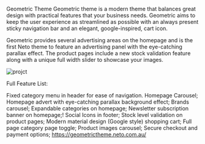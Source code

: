 Geometric Theme
Geometric theme is a modern theme that balances great design with practical features that your business needs. Geometric aims to keep the user experience as streamlined as possible with an always present sticky navigation bar and an elegant, google-inspired, cart icon.

Geometric provides several advertising areas on the homepage and is the first Neto theme to feature an advertising panel with the eye-catching parallax effect. The product pages include a new stock validation feature along with a unique full width slider to showcase your images.

![projct](https://github.com/ranveersingh222/Geometric-Theme/assets/163539577/f98d713d-e6b1-466e-90b7-ebdd67164670)





Full Feature List:

Fixed category menu in header for ease of navigation.
Homepage Carousel;
Homepage advert with eye-catching parallax background effect;
Brands carousel;
Expandable categories on homepage;
Newsletter subscription banner on homepage;!
Social Icons in footer;
Stock level validation on product pages;
Modern material design (Google style) shopping cart;
Full page category page toggle;
Product images carousel;
Secure checkout and payment options;
https://geometrictheme.neto.com.au/
